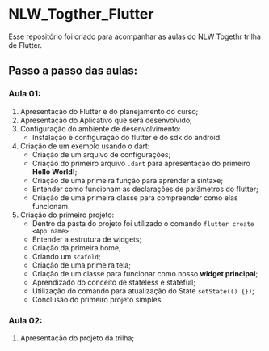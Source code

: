 # NLW_Togther_Flutter
 
Esse repositório foi criado para acompanhar as aulas do NLW Togethr trilha de Flutter.

## Passo a passo das aulas:

### Aula 01:

1. Apresentação do Flutter e do planejamento do curso;
1. Apresentação do Aplicativo que será desenvolvido;
1. Configuração do ambiente de desenvolvimento:
    * Instalação e configuração do flutter e do sdk do android.
1. Criação de um exemplo usando o dart:
    * Criação de um arquivo de configurações;
    * Criação do primeiro arquivo `.dart` para apresentação do primeiro **Hello World!**;
    * Criação de uma primeira função para aprender a sintaxe;
    * Entender como funcionam as declarações de parâmetros do flutter;
    * Criação de uma primeira classe para compreender como elas funcionam.
1. Criação do primeiro projeto:
    * Dentro da pasta do projeto foi utilizado o comando `flutter create <App name>`
    * Entender a estrutura de widgets;
    * Criação da primeira home;
    * Criando um `scafold`;
    * Criação de uma primeira tela;
    * Criação de um classe para funcionar como nosso **widget principal**;
    * Aprendizado do conceito de stateless e statefull;
    * Utilização do comando para atualização do State `setState(() {})`;
    * Conclusão do primeiro projeto simples.

### Aula 02:

1. Apresentação do projeto da trilha;


    
